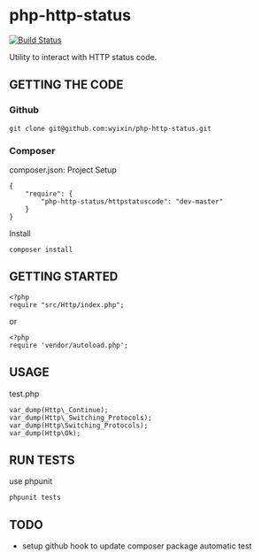 # php-http-status
[![Build Status](https://travis-ci.org/wyixin/php-http-status.svg)](https://travis-ci.org/wyixin/php-http-status)

Utility to interact with HTTP status code.

## GETTING THE CODE

### Github
```
git clone git@github.com:wyixin/php-http-status.git
```

### Composer
composer.json: Project Setup
```
{
    "require": {
        "php-http-status/httpstatuscode": "dev-master"
    }
}
```

Install
```
composer install
```

## GETTING STARTED
```
<?php
require "src/Http/index.php";
```
or
```
<?php
require 'vendor/autoload.php';
```

## USAGE
test.php
```
var_dump(Http\_Continue);
var_dump(Http\_Switching_Protocols);
var_dump(Http\Switching_Protocols);
var_dump(Http\Ok);
```

## RUN TESTS
use phpunit
```
phpunit tests
```

## TODO
* setup github hook to update composer package automatic test
